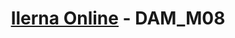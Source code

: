 <div align="center">

# [Ilerna Online](https://www.ilerna.es/es/ciclo-grado-superior-desarrollo-aplicaciones-multiplataforma-39) - DAM_M08

</div>
